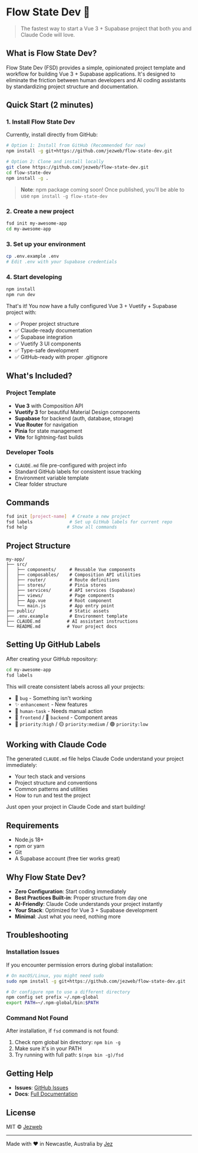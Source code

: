# Flow State Dev 🚀

> The fastest way to start a Vue 3 + Supabase project that both you and Claude Code will love.

## What is Flow State Dev?

Flow State Dev (FSD) provides a simple, opinionated project template and workflow for building Vue 3 + Supabase applications. It's designed to eliminate the friction between human developers and AI coding assistants by standardizing project structure and documentation.

## Quick Start (2 minutes)

### 1. Install Flow State Dev

Currently, install directly from GitHub:

```bash
# Option 1: Install from GitHub (Recommended for now)
npm install -g git+https://github.com/jezweb/flow-state-dev.git

# Option 2: Clone and install locally
git clone https://github.com/jezweb/flow-state-dev.git
cd flow-state-dev
npm install -g .
```

> **Note**: npm package coming soon! Once published, you'll be able to use `npm install -g flow-state-dev`

### 2. Create a new project

```bash
fsd init my-awesome-app
cd my-awesome-app
```

### 3. Set up your environment

```bash
cp .env.example .env
# Edit .env with your Supabase credentials
```

### 4. Start developing

```bash
npm install
npm run dev
```

That's it! You now have a fully configured Vue 3 + Vuetify + Supabase project with:
- ✅ Proper project structure
- ✅ Claude-ready documentation
- ✅ Supabase integration
- ✅ Vuetify 3 UI components
- ✅ Type-safe development
- ✅ GitHub-ready with proper .gitignore

## What's Included?

### Project Template
- **Vue 3** with Composition API
- **Vuetify 3** for beautiful Material Design components
- **Supabase** for backend (auth, database, storage)
- **Vue Router** for navigation
- **Pinia** for state management
- **Vite** for lightning-fast builds

### Developer Tools
- `CLAUDE.md` file pre-configured with project info
- Standard GitHub labels for consistent issue tracking
- Environment variable template
- Clear folder structure

## Commands

```bash
fsd init [project-name]  # Create a new project
fsd labels              # Set up GitHub labels for current repo
fsd help               # Show all commands
```

## Project Structure

```
my-app/
├── src/
│   ├── components/     # Reusable Vue components
│   ├── composables/    # Composition API utilities
│   ├── router/         # Route definitions
│   ├── stores/         # Pinia stores
│   ├── services/       # API services (Supabase)
│   ├── views/          # Page components
│   ├── App.vue         # Root component
│   └── main.js         # App entry point
├── public/             # Static assets
├── .env.example        # Environment template
├── CLAUDE.md          # AI assistant instructions
└── README.md          # Your project docs
```

## Setting Up GitHub Labels

After creating your GitHub repository:

```bash
cd my-awesome-app
fsd labels
```

This will create consistent labels across all your projects:
- 🐛 `bug` - Something isn't working
- ✨ `enhancement` - New features
- 🙋 `human-task` - Needs manual action
- 🎨 `frontend` / 🔧 `backend` - Component areas
- 🔴 `priority:high` / 🟡 `priority:medium` / 🟢 `priority:low`

## Working with Claude Code

The generated `CLAUDE.md` file helps Claude Code understand your project immediately:
- Your tech stack and versions
- Project structure and conventions
- Common patterns and utilities
- How to run and test the project

Just open your project in Claude Code and start building!

## Requirements

- Node.js 18+ 
- npm or yarn
- Git
- A Supabase account (free tier works great)

## Why Flow State Dev?

- **Zero Configuration**: Start coding immediately
- **Best Practices Built-in**: Proper structure from day one
- **AI-Friendly**: Claude Code understands your project instantly
- **Your Stack**: Optimized for Vue 3 + Supabase development
- **Minimal**: Just what you need, nothing more

## Troubleshooting

### Installation Issues

If you encounter permission errors during global installation:

```bash
# On macOS/Linux, you might need sudo
sudo npm install -g git+https://github.com/jezweb/flow-state-dev.git

# Or configure npm to use a different directory
npm config set prefix ~/.npm-global
export PATH=~/.npm-global/bin:$PATH
```

### Command Not Found

After installation, if `fsd` command is not found:

1. Check npm global bin directory: `npm bin -g`
2. Make sure it's in your PATH
3. Try running with full path: `$(npm bin -g)/fsd`

## Getting Help

- **Issues**: [GitHub Issues](https://github.com/jezweb/flow-state-dev/issues)
- **Docs**: [Full Documentation](https://github.com/jezweb/flow-state-dev/tree/main/docs)

## License

MIT © [Jezweb](https://jezweb.com.au)

---

Made with ❤️ in Newcastle, Australia by [Jez](https://www.linkedin.com/in/jeremydawes/)